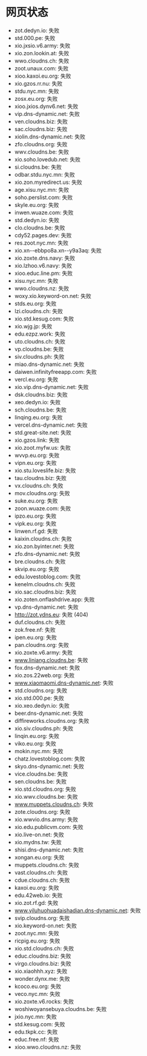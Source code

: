 # 网页状态
- zot.dedyn.io: 失败
- std.000.pe: 失败
- xio.jxsio.v6.army: 失败
- xio.zon.lookin.at: 失败
- wwo.cloudns.ch: 失败
- zoot.unaux.com: 失败
- xioo.kaxoi.eu.org: 失败
- xio.gzos.rr.nu: 失败
- stdu.nyc.mn: 失败
- zosx.eu.org: 失败
- xioo.jxios.dynv6.net: 失败
- vip.dns-dynamic.net: 失败
- ven.cloudns.biz: 失败
- sac.cloudns.biz: 失败
- xiolin.dns-dynamic.net: 失败
- zfo.cloudns.org: 失败
- wwv.cloudns.be: 失败
- xio.soho.lovedub.net: 失败
- si.cloudns.be: 失败
- odbar.stdu.nyc.mn: 失败
- xio.zon.myredirect.us: 失败
- age.xisu.nyc.mn: 失败
- soho.perslist.com: 失败
- skyle.eu.org: 失败
- inwen.wuaze.com: 失败
- std.dedyn.io: 失败
- clo.cloudns.be: 失败
- cdy52.pages.dev: 失败
- res.zoot.nyc.mn: 失败
- xio.xn--ebbpo8a.xn--y9a3aq: 失败
- xio.zoxte.dns.navy: 失败
- xio.lzhoo.v6.navy: 失败
- xioo.educ.line.pm: 失败
- xisu.nyc.mn: 失败
- wwo.cloudns.nz: 失败
- woxy.xio.keyword-on.net: 失败
- stds.eu.org: 失败
- lzi.cloudns.ch: 失败
- xio.std.kesug.com: 失败
- xio.wjg.jp: 失败
- edu.ezpz.work: 失败
- uto.cloudns.ch: 失败
- vp.cloudns.be: 失败
- siv.cloudns.ph: 失败
- miao.dns-dynamic.net: 失败
- daiwen.infinityfreeapp.com: 失败
- vercl.eu.org: 失败
- xio.vip.dns-dynamic.net: 失败
- dsk.cloudns.biz: 失败
- xeo.dedyn.io: 失败
- sch.cloudns.be: 失败
- linqing.eu.org: 失败
- vercel.dns-dynamic.net: 失败
- std.great-site.net: 失败
- xio.gzos.link: 失败
- xio.zoot.myfw.us: 失败
- wvvp.eu.org: 失败
- vipn.eu.org: 失败
- xio.stu.loveslife.biz: 失败
- tau.cloudns.biz: 失败
- vx.cloudns.ch: 失败
- mov.cloudns.org: 失败
- suke.eu.org: 失败
- zoon.wuaze.com: 失败
- ipzo.eu.org: 失败
- vipk.eu.org: 失败
- linwen.rf.gd: 失败
- kaixin.cloudns.ch: 失败
- xio.zon.byinter.net: 失败
- zfo.dns-dynamic.net: 失败
- bre.cloudns.ch: 失败
- skvip.eu.org: 失败
- edu.lovestoblog.com: 失败
- kenelm.cloudns.ch: 失败
- xio.sac.cloudns.biz: 失败
- xio.zoten.onflashdrive.app: 失败
- vp.dns-dynamic.net: 失败
- http://zot.ydns.eu: 失败 (404)
- duf.cloudns.ch: 失败
- zok.free.nf: 失败
- ipen.eu.org: 失败
- pan.cloudns.org: 失败
- xio.zoxte.v6.army: 失败
- www.liniang.cloudns.be: 失败
- fox.dns-dynamic.net: 失败
- xio.zos.22web.org: 失败
- www.xiaomaomi.dns-dynamic.net: 失败
- std.cloudns.org: 失败
- xio.std.000.pe: 失败
- xio.xeo.dedyn.io: 失败
- beer.dns-dynamic.net: 失败
- diffireworks.cloudns.org: 失败
- xio.siv.cloudns.ph: 失败
- linqin.eu.org: 失败
- viko.eu.org: 失败
- mokin.nyc.mn: 失败
- chatz.lovestoblog.com: 失败
- skyo.dns-dynamic.net: 失败
- vice.cloudns.be: 失败
- sen.cloudns.be: 失败
- xio.std.cloudns.org: 失败
- xio.wwv.cloudns.be: 失败
- www.muppets.cloudns.ch: 失败
- zote.cloudns.org: 失败
- xio.wwvio.dns.army: 失败
- xio.edu.publicvm.com: 失败
- xio.live-on.net: 失败
- xio.mydns.tw: 失败
- shisi.dns-dynamic.net: 失败
- xongan.eu.org: 失败
- muppets.cloudns.ch: 失败
- vast.cloudns.ch: 失败
- cdue.cloudns.ch: 失败
- kaxoi.eu.org: 失败
- edu.42web.io: 失败
- xio.zot.rf.gd: 失败
- www.yiluhuohuadaishadian.dns-dynamic.net: 失败
- svip.cloudns.org: 失败
- xio.keyword-on.net: 失败
- zoot.nyc.mn: 失败
- ricpig.eu.org: 失败
- xio.std.cloudns.ch: 失败
- educ.cloudns.biz: 失败
- virgo.cloudns.biz: 失败
- xio.xiaohhh.xyz: 失败
- wonder.dynx.me: 失败
- kcoco.eu.org: 失败
- veco.nyc.mn: 失败
- xio.zoxte.v6.rocks: 失败
- woshiwoyansebuya.cloudns.be: 失败
- jxio.nyc.mn: 失败
- std.kesug.com: 失败
- edu.tkpk.cc: 失败
- educ.free.nf: 失败
- xioo.wwo.cloudns.nz: 失败
